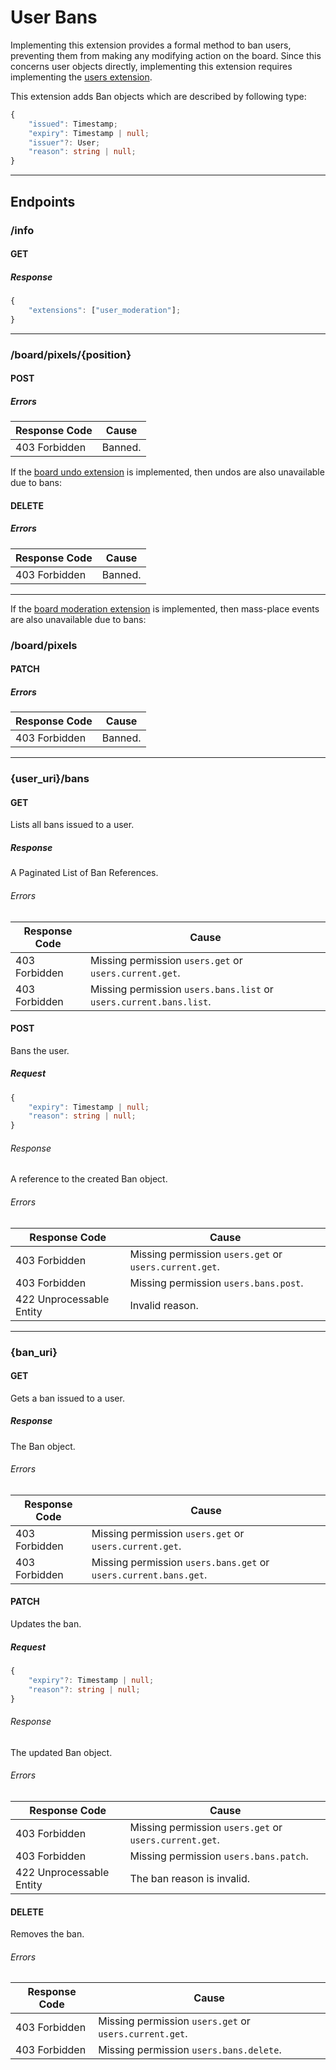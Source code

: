 User Bans
=========
Implementing this extension provides a formal method to ban users, preventing them from making any modifying action on the board.
Since this concerns user objects directly, implementing this extension requires implementing the [users extension](./users.md).

This extension adds Ban objects which are described by following type:
```typescript
{
	"issued": Timestamp;
	"expiry": Timestamp | null;
	"issuer"?: User;
	"reason": string | null;
}
```

--------------------------------------------------------------------------------

## Endpoints

### /info
#### GET
##### Response
```typescript
{
	"extensions": ["user_moderation"];
}
```

--------------------------------------------------------------------------------

### /board/pixels/{position}
#### POST
##### Errors
| Response Code | Cause   |
|---------------|---------|
| 403 Forbidden | Banned. |

If the [board undo extension](./board_undo.md) is implemented, then undos are also unavailable due to bans:
#### DELETE
##### Errors
| Response Code | Cause   |
|---------------|---------|
| 403 Forbidden | Banned. |

--------------------------------------------------------------------------------

If the [board moderation extension](./board_undo.md) is implemented, then mass-place events are also unavailable due to bans:
### /board/pixels
#### PATCH
##### Errors
| Response Code | Cause   |
|---------------|---------|
| 403 Forbidden | Banned. |

--------------------------------------------------------------------------------

### {user_uri}/bans
#### GET
Lists all bans issued to a user.
##### Response
A Paginated List of Ban References.
###### Errors
| Response Code | Cause                                                              |
|---------------|--------------------------------------------------------------------|
| 403 Forbidden | Missing permission `users.get` or `users.current.get`.             |
| 403 Forbidden | Missing permission `users.bans.list` or `users.current.bans.list`. |

#### POST
Bans the user.
##### Request
```typescript
{
	"expiry": Timestamp | null;
	"reason": string | null;
}
```
###### Response
A reference to the created Ban object.
###### Errors
| Response Code            | Cause                                                  |
|--------------------------|--------------------------------------------------------|
| 403 Forbidden            | Missing permission `users.get` or `users.current.get`. |
| 403 Forbidden            | Missing permission `users.bans.post`.                  |
| 422 Unprocessable Entity | Invalid reason.                                        |

--------------------------------------------------------------------------------

### {ban_uri}
#### GET
Gets a ban issued to a user.
##### Response
The Ban object.
###### Errors
| Response Code | Cause                                                            |
|---------------|------------------------------------------------------------------|
| 403 Forbidden | Missing permission `users.get` or `users.current.get`.           |
| 403 Forbidden | Missing permission `users.bans.get` or `users.current.bans.get`. |

#### PATCH
Updates the ban.
##### Request
```typescript
{
	"expiry"?: Timestamp | null;
	"reason"?: string | null;
}
```
###### Response
The updated Ban object.
###### Errors
| Response Code            | Cause                                                  |
|--------------------------|--------------------------------------------------------|
| 403 Forbidden            | Missing permission `users.get` or `users.current.get`. |
| 403 Forbidden            | Missing permission `users.bans.patch`.                 |
| 422 Unprocessable Entity | The ban reason is invalid.                             |

#### DELETE
Removes the ban.
###### Errors
| Response Code | Cause                                                  |
|---------------|--------------------------------------------------------|
| 403 Forbidden | Missing permission `users.get` or `users.current.get`. |
| 403 Forbidden | Missing permission `users.bans.delete`.                |
